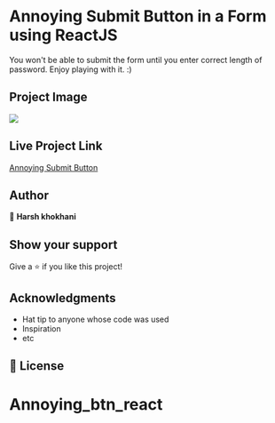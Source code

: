 # Annoying Submit Button in a Form using ReactJS

You won't be able to submit the form until you enter correct length of password. Enjoy playing with it. :)

## Project Image

<image src="assets/images/Screenshot from 2023-06-14 08-52-56.png" />

## Live Project Link

[Annoying Submit Button](https://annoying-btn-react.vercel.app/)

## Author

👤 **Harsh khokhani**

## Show your support

Give a ⭐️ if you like this project!

## Acknowledgments

- Hat tip to anyone whose code was used
- Inspiration
- etc

## 📝 License

<!-- This project is [MIT](./MIT.md) licensed. -->
# Annoying_btn_react
